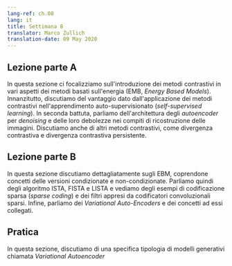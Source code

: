 ```yaml
---
lang-ref: ch.08
lang: it
title: Settimana 8
translator: Marco Zullich
translation-date: 09 May 2020
---
```


## Lezione parte A

<!-- ## Lecture part A -->

In questa sezione ci focalizziamo sull'introduzione dei metodi contrastivi in vari aspetti dei metodi basati sull'energia (EMB, *Energy Based Models*). Innanzitutto, discutiamo del vantaggio dato dall'applicazione dei metodi contrastivi nell'apprendimento auto-supervisionato (*self-supervised learning*). In seconda battuta, parliamo dell'architettura degli *autoencoder* per *denoising* e delle loro debolezze nei compiti di ricostruzione delle immagini. Discutiamo anche di altri metodi contrastivi, come divergenza contrastiva e divergenza contrastiva persistente.

<!-- In this section, we focused on the introduction of contrastive methods in Energy-Based Models in several aspects. First, we discuss the advantage brought by applying contrastive methods in self-supervised learning. Second, we discussed the architecture of denoising autoencoders and their weakness in image reconstruction tasks. We also talked about other contrastive methods, like contrastive divergence and persistent contrastive divergence. -->

## Lezione parte B

<!-- ## Lecture part B -->

In questa sezione discutiamo dettagliatamente sugli EBM, coprendone concetti delle versioni condizionate e non-condizionate. Parliamo quindi degli algoritmo ISTA, FISTA e LISTA e vediamo degli esempi di codificazione sparsa (*sparse coding*) e dei filtri appresi da codificatori convoluzionali sparsi. Infine, parliamo dei *Variational Auto-Encoders* e dei concetti ad essi collegati.

<!-- In this section, we discussed regularized latent variable EBMs in detail covering concepts of conditional and unconditional versions of these models. We then discussed the algorithms of ISTA, FISTA and LISTA and look at examples of sparse coding and filters learned from convolutional sparse encoders. Finally we talked about Variational Auto-Encoders and the underlying concepts involved. -->

## Pratica

<!-- ## Practicum -->

In questa sezione, discutiamo di una specifica tipologia di modelli generativi chiamata *Variational Autoencoder*

<!-- In this section, we discussed a specific type of generative model called Variational Autoencoders and compared their functionalities and advantages over Classic Autoencoders. We explored the objective function of VAE in detail, understanding how it enforced some structure in the latent space. Finally, we implemented and trained a VAE on the MNIST dataset and used it to generate new samples. -->
